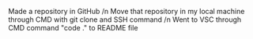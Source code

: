 Made a repository in GitHub /n
Move that repository in my local machine through CMD with git clone and SSH command /n
Went to VSC through CMD command "code ." to README file